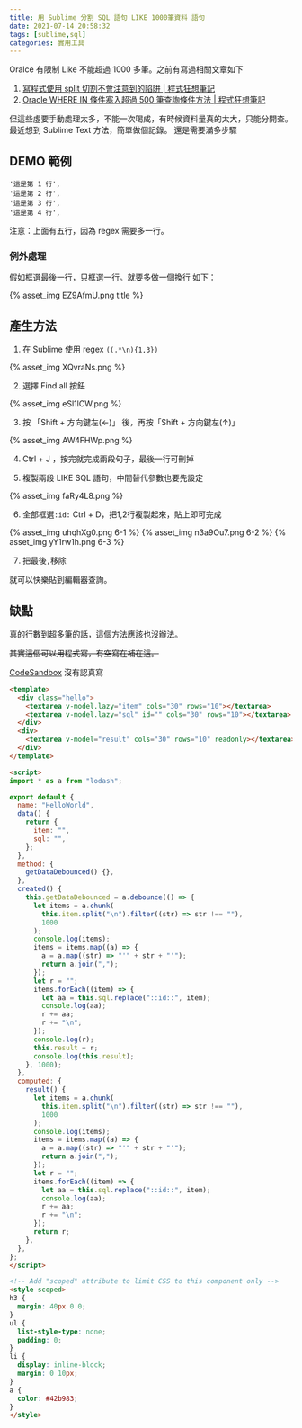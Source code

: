 ```yaml
---
title: 用 Sublime 分割 SQL 語句 LIKE 1000筆資料 語句
date: 2021-07-14 20:58:32
tags: [sublime,sql]
categories: 實用工具
---
```


Oralce 有限制 Like 不能超過 1000 多筆。之前有寫過相關文章如下

1. [寫程式使用 split 切割不會注意到的陷阱 | 程式狂想筆記](https://malagege.github.io/blog/2020/10/28/%E5%AF%AB%E7%A8%8B%E5%BC%8F%E4%BD%BF%E7%94%A8-split-%E5%88%87%E5%89%B2%E4%B8%8D%E6%9C%83%E6%B3%A8%E6%84%8F%E5%88%B0%E7%9A%84%E9%99%B7%E9%98%B1/)
2. [Oracle WHERE IN 條件塞入超過 500 筆查詢條件方法 | 程式狂想筆記](https://malagege.github.io/blog/2021/01/12/Oracle-WHERE-IN-%E6%A2%9D%E4%BB%B6%E5%A1%9E%E5%85%A5%E8%B6%85%E9%81%8E-500-%E7%AD%86%E6%9F%A5%E8%A9%A2%E6%A2%9D%E4%BB%B6%E6%96%B9%E6%B3%95/)

但這些虛要手動處理太多，不能一次喝成，有時候資料量真的太大，只能分開查。最近想到 Sublime Text 方法，簡單做個記錄。
還是需要滿多步驟

<!--more-->

## DEMO 範例

```
'這是第 1 行',
'這是第 2 行',
'這是第 3 行',
'這是第 4 行',

```

注意：上面有五行，因為 regex 需要多一行。

### 例外處理

假如框選最後一行，只框選一行。就要多做一個換行
如下：

{% asset_img EZ9AfmU.png title %}

## 產生方法

1. 在 Sublime 使用 regex `((.*\n){1,3})`

{% asset_img XQvraNs.png  %}


2. 選擇 Find all 按鈕

{% asset_img eSl1lCW.png  %}


3. 按 「Shift + 方向鍵左(←)」 後，再按「Shift + 方向鍵左(↑)」

{% asset_img AW4FHWp.png  %}

4. Ctrl + J ，按完就完成兩段句子，最後一行可刪掉

5. 複製兩段 LIKE SQL 語句，中間替代參數也要先設定

{% asset_img faRy4L8.png  %}


6. 全部框選`:id:` Ctrl + D，把1,2行複製起來，貼上即可完成

{% asset_img uhqhXg0.png 6-1 %}
{% asset_img n3a9Ou7.png 6-2 %}
{% asset_img yY1rw1h.png 6-3 %}

7. 把最後`,`移除


就可以快樂貼到編輯器查詢。


## 缺點

真的行數到超多筆的話，這個方法應該也沒辦法。

~~其實這個可以用程式寫，有空寫在補在這。~~

[CodeSandbox](https://codesandbox.io/s/distracted-tdd-fcklf?file=/src/components/HelloWorld.vue)
沒有認真寫

```html
<template>
  <div class="hello">
    <textarea v-model.lazy="item" cols="30" rows="10"></textarea>
    <textarea v-model.lazy="sql" id="" cols="30" rows="10"></textarea>
  </div>
  <div>
    <textarea v-model="result" cols="30" rows="10" readonly></textarea>
  </div>
</template>

<script>
import * as a from "lodash";

export default {
  name: "HelloWorld",
  data() {
    return {
      item: "",
      sql: "",
    };
  },
  method: {
    getDataDebounced() {},
  },
  created() {
    this.getDataDebounced = a.debounce(() => {
      let items = a.chunk(
        this.item.split("\n").filter((str) => str !== ""),
        1000
      );
      console.log(items);
      items = items.map((a) => {
        a = a.map((str) => "'" + str + "'");
        return a.join(",");
      });
      let r = "";
      items.forEach((item) => {
        let aa = this.sql.replace("::id::", item);
        console.log(aa);
        r += aa;
        r += "\n";
      });
      console.log(r);
      this.result = r;
      console.log(this.result);
    }, 1000);
  },
  computed: {
    result() {
      let items = a.chunk(
        this.item.split("\n").filter((str) => str !== ""),
        1000
      );
      console.log(items);
      items = items.map((a) => {
        a = a.map((str) => "'" + str + "'");
        return a.join(",");
      });
      let r = "";
      items.forEach((item) => {
        let aa = this.sql.replace("::id::", item);
        console.log(aa);
        r += aa;
        r += "\n";
      });
      return r;
    },
  },
};
</script>

<!-- Add "scoped" attribute to limit CSS to this component only -->
<style scoped>
h3 {
  margin: 40px 0 0;
}
ul {
  list-style-type: none;
  padding: 0;
}
li {
  display: inline-block;
  margin: 0 10px;
}
a {
  color: #42b983;
}
</style>

```